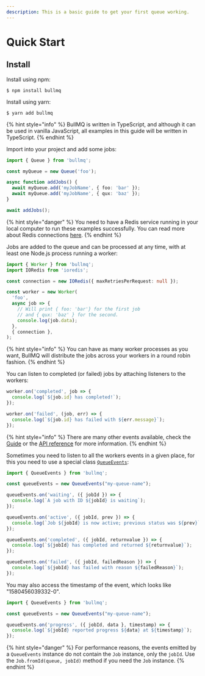 ```yaml
---
description: This is a basic guide to get your first queue working.
---
```


# Quick Start

## Install

Install using npm:

```
$ npm install bullmq
```

Install using yarn:

```
$ yarn add bullmq
```

{% hint style="info" %}
BullMQ is written in TypeScript, and although it can be used in vanilla JavaScript, all examples in this guide will be written in TypeScript.
{% endhint %}

Import into your project and add some jobs:

```typescript
import { Queue } from 'bullmq';

const myQueue = new Queue('foo');

async function addJobs() {
  await myQueue.add('myJobName', { foo: 'bar' });
  await myQueue.add('myJobName', { qux: 'baz' });
}

await addJobs();
```

{% hint style="danger" %}
You need to have a Redis service running in your local computer to run these examples successfully. You can read more about Redis connections [here](guide/connections.md).
{% endhint %}

Jobs are added to the queue and can be processed at any time, with at least one Node.js process running a worker:

```typescript
import { Worker } from 'bullmq';
import IORedis from 'ioredis';

const connection = new IORedis({ maxRetriesPerRequest: null });

const worker = new Worker(
  'foo',
  async job => {
    // Will print { foo: 'bar'} for the first job
    // and { qux: 'baz' } for the second.
    console.log(job.data);
  },
  { connection },
);
```

{% hint style="info" %}
You can have as many worker processes as you want, BullMQ will distribute the jobs across your workers in a round robin fashion.
{% endhint %}

You can listen to completed (or failed) jobs by attaching listeners to the workers:

```typescript
worker.on('completed', job => {
  console.log(`${job.id} has completed!`);
});

worker.on('failed', (job, err) => {
  console.log(`${job.id} has failed with ${err.message}`);
});
```

{% hint style="info" %}
There are many other events available, check the [Guide](guide/events.md) or the [API reference](https://api.docs.bullmq.io/) for more information.
{% endhint %}

Sometimes you need to listen to all the workers events in a given place, for this you need to use a special class [`QueueEvents`](https://api.docs.bullmq.io/classes/v5.QueueEvents.html):

```typescript
import { QueueEvents } from 'bullmq';

const queueEvents = new QueueEvents("my-queue-name");

queueEvents.on('waiting', ({ jobId }) => {
  console.log(`A job with ID ${jobId} is waiting`);
});

queueEvents.on('active', ({ jobId, prev }) => {
  console.log(`Job ${jobId} is now active; previous status was ${prev}`);
});

queueEvents.on('completed', ({ jobId, returnvalue }) => {
  console.log(`${jobId} has completed and returned ${returnvalue}`);
});

queueEvents.on('failed', ({ jobId, failedReason }) => {
  console.log(`${jobId} has failed with reason ${failedReason}`);
});
```

You may also access the timestamp of the event, which looks like "1580456039332-0".

```typescript
import { QueueEvents } from 'bullmq';

const queueEvents = new QueueEvents("my-queue-name");

queueEvents.on('progress', ({ jobId, data }, timestamp) => {
  console.log(`${jobId} reported progress ${data} at ${timestamp}`);
});
```

{% hint style="danger" %}
For performance reasons, the events emitted by a `QueueEvents` instance do not contain the `Job` instance, only the `jobId`. Use the `Job.fromId(queue, jobId)` method if you need the `Job` instance.
{% endhint %}
